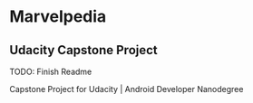 # Marvelpedia

## Udacity Capstone Project

TODO: Finish Readme

Capstone Project for Udacity | Android Developer Nanodegree
